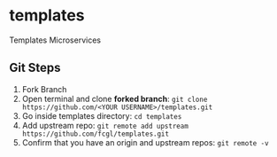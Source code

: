 # templates
Templates Microservices

## Git Steps
1. Fork Branch
2. Open terminal and clone **forked branch**: `git clone https://github.com/<YOUR USERNAME>/templates.git`
3. Go inside templates directory: `cd templates`
3. Add upstream repo: `git remote add upstream https://github.com/fcgl/templates.git`
4. Confirm that you have an origin and upstream repos: `git remote -v`

